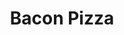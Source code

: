 ---
menu_item_image_url: "/images/pizza-7.jpg"
title: "Bacon Pizza"
menu_item_price: "$20.00"
menu_item_content: "A small river named Duden flows by their place and supplies"
type: "menu_price"
---